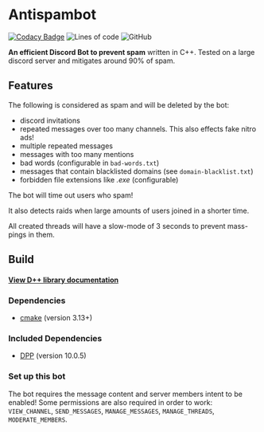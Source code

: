 # Antispambot

[![Codacy Badge](https://app.codacy.com/project/badge/Grade/9804970630774ee6b62a900404df2c04)](https://www.codacy.com/gh/Commandserver/Antispambot/dashboard?utm_source=github.com&amp;utm_medium=referral&amp;utm_content=Commandserver/Antispambot&amp;utm_campaign=Badge_Grade)
![Lines of code](https://img.shields.io/tokei/lines/github/Commandserver/Antispambot) 
![GitHub](https://img.shields.io/github/license/Commandserver/Antispambot) 

**An efficient Discord Bot to prevent spam** written in C++. Tested on a large discord server and mitigates around 90% of spam.

## Features

The following is considered as spam and will be deleted by the bot:

* discord invitations
* repeated messages over too many channels. This also effects fake nitro ads!
* multiple repeated messages
* messages with too many mentions
* bad words (configurable in `bad-words.txt`)
* messages that contain blacklisted domains (see `domain-blacklist.txt`)
* forbidden file extensions like _.exe_ (configurable)

The bot will time out users who spam!

It also detects raids when large amounts of users joined in a shorter time.

All created threads will have a slow-mode of 3 seconds to prevent mass-pings in them.

## Build

#### [View D++ library documentation](https://dpp.dev/)

### Dependencies

* [cmake](https://cmake.org/) (version 3.13+)

### Included Dependencies

* [DPP](https://github.com/brainboxdotcc/DPP) (version 10.0.5)

### Set up this bot

The bot requires the message content and server members intent to be enabled!
Some permissions are also required in order to work: `VIEW_CHANNEL`, `SEND_MESSAGES`, `MANAGE_MESSAGES`, `MANAGE_THREADS`, `MODERATE_MEMBERS`.